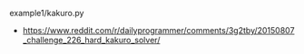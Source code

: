 example1/kakuro.py
 
- https://www.reddit.com/r/dailyprogrammer/comments/3g2tby/20150807_challenge_226_hard_kakuro_solver/
